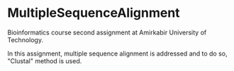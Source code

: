 # MultipleSequenceAlignment
Bioinformatics course second assignment at Amirkabir University of Technology.

In this assignment, multiple sequence alignment is addressed and to do so, "Clustal" method is used.
